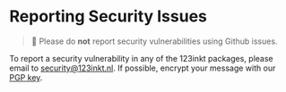 # Reporting Security Issues

> :rotating_light: Please do **not** report security vulnerabilities using Github issues.

To report a security vulnerability in any of the 123inkt packages, please email to [security@123inkt.nl](mailto:security@123inkt.nl). If possible, encrypt your message with our [PGP key](https://www.123inkt.nl/.well-known/E41A216FC897617C05BF05DE2851D7065A17E255.asc).
